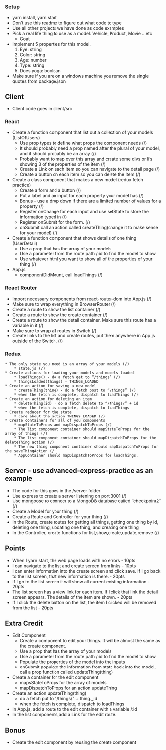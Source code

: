 ### Setup
* yarn install, yarn start
* Don’t use this readme to figure out what code to type
* Use all other projects we have done as code examples
* Pick a real life thing to use as a model. Vehicle, Product, Movie …etc
  - Goat
* Implement 5 properties for this model.
  1) Eye: string
  2) Color: string
  3) Age: number
  4) Type: string
  5) Does yoga: boolean
* Make sure if you are on a windows machine you remove the single quotes from package.json

## Client
* Client code goes in client/src

### React
* Create a function component that list out a collection of your models (ListOfUsers)
    * Use prop types to define what props the component needs (/)
    * It should probably need a prop named after the plural of your model, and it should probably be an array (/)
    * Probably want to map over this array and create some divs or li’s showing 3 of the properties of the item (/)
    * Create a Link on each item so you can navigate to the detail page (/)
    * Create a button on each item so you can delete the item (/)
* Create a class component that makes a new model (redux fetch practice)
    * Create a form and a button (/)
    * Put a label and an input for each property your model has (/)
    * Bonus - use a drop down if there are a limited number of values for a property (/)
    * Register onChange for each input and use setState to store the information typed in (/)
    * Register onSubmit for the form. (/)
    * onSubmit call an action called createThing(change it to make sense for your model) (/)
* Create a function component that shows details of one thing (UserDetail)
    * Use a prop that has the array of your models
    * Use a parameter from the route path /:id to find the model to show
    * Use whatever html you want to show all of the properties of your thing (/)
* App.js
    * componentDidMount, call loadThings (/)

### React Router
* Import necessary components from react-router-dom into App.js (/)
* Make sure to wrap everything in BrowserRouter (/)
* Create a route to show the list container (/)
* Create a route to show the create container (/)
* Create a route to show the detail container. Make sure this route has a variable in it (/)
* Make sure to wrap all routes in Switch (/)
* Create links to the list and create routes, put them anywhere in App.js outside of the Switch. (/)

### Redux

    * The only state you need is an array of your models (/)
        * state.js (/)
    * Create actions for loading your models and models loaded
        * loadThings() - do a fetch get to “/things” (/)
        * thingsLoaded(things) - THINGS_LOADED
    * Create an action for saving a new model
        * createThing(thing) - do a fetch post to “/things” (/)
        * when the fetch is complete, dispatch to loadThings (/)
    * Create an action for deleting an item
        * deleteThing(id) - do a fetch delete to “/things/” + id
        * when the fetch is complete, dispatch to loadThings
    * Create reducer for the state
        * care about the action THINGS_LOADED (/)
    * Create containers for all of you components
        * mapStateToProps and mapDispatchToProps (/)
        * The list component container should mapStateToProps for the array of things (/)
        * The list component container should mapDispatchToProps for the deleteThing action (/)
        * The new thing component container should mapDispatchToProps for the saveThingAction (/)
        * AppContainer should mapDispatchToProps for loadThings.

## Server - use advanced-express-practice as an example
* The code for this goes in the /server folder
* Use express to create a server listening on port 3001 (/)
* Use mongoose to connect to a MongoDB database called “checkpoint2” (/)
* Create a Model for your thing (/)
* Create a Route and Controller for your thing (/)
* In the Route, create routes for getting all things, getting one thing by id, deleting one thing, updating one thing, and creating one thing
* In the Controller, create functions for list,show,create,update,remove (/)

## Points
* When I yarn start, the web page loads with no errors - 10pts
* I can navigate to the list and create screen from links - 10pts
* I can enter information into the create screen and click save. If I go back to the list screen, that new information is there. - 20pts
* If I go to the list screen it will show all current existing information - 20pts
* The list screen has a view link for each item. If I click that link the detail screen appears. The details of the item are shown. - 20pts
* If I click the delete button on the list, the item I clicked will be removed from the list - 20pts


## Extra Credit
* Edit Component
  * Create a component to edit your things. It will be almost the same as the create component.
  * Use a prop that has the array of your models
  * Use a parameter from the route path /:id to find the model to show
  * Populate the properties of the model into the inputs
  * onSubmit populate the information from state back into the model, call a prop function called updateThing(thing)
* Create a container for the edit component
  * mapsStateToProps for the array of models
  * mapDispatchToProps for an action updateThing
* Create an action updateThing(thing)
  * do a fetch put to "/things/" + thing._id
  * when the fetch is complete, dispatch to loadThings
* In App.js, add a route to the edit container with a variable /:id
* In the list components,add a Link for the edit route.

## Bonus
* Create the edit component by reusing the create component
